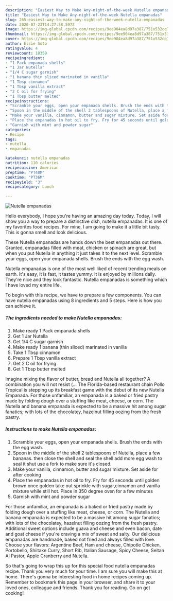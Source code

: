 ```yaml
---
description: "Easiest Way to Make Any-night-of-the-week Nutella empanadas"
title: "Easiest Way to Make Any-night-of-the-week Nutella empanadas"
slug: 265-easiest-way-to-make-any-night-of-the-week-nutella-empanadas
date: 2020-07-23T14:27:58.597Z
image: https://img-global.cpcdn.com/recipes/9ee904ea8d97a387/751x532cq70/nutella-empanadas-recipe-main-photo.jpg
thumbnail: https://img-global.cpcdn.com/recipes/9ee904ea8d97a387/751x532cq70/nutella-empanadas-recipe-main-photo.jpg
cover: https://img-global.cpcdn.com/recipes/9ee904ea8d97a387/751x532cq70/nutella-empanadas-recipe-main-photo.jpg
author: Elsie Soto
ratingvalue: 4
reviewcount: 18359
recipeingredient:
- "1 Pack empanada shells"
- "1 Jar Nutella"
- "1/4 C sugar garnish"
- "1 banana thin sliced marinated in vanilla"
- "1 Tbsp cinnamon"
- "1 Tbsp vanilla extract"
- "2 C oil for frying"
- "1 Tbsp butter melted"
recipeinstructions:
- "Scramble your eggs, open your empanada shells. Brush the ends with the egg wash."
- "Spoon in the middle of the shell 2 tablespoons of Nutella, place a few bananas. then close the shell and seal the shell add more egg wash to seal it shut use a fork to make sure it&#39;s closed."
- "Make your vanilla, cinnamon, butter and sugar mixture. Set aside for after cooking"
- "Place the empanadas in hot oil to fry. Fry for 45 seconds until golden brown once golden take out sprinkle with sugar,cinnamon and vanilla mixture while still hot. Place in 350 degree oven for a few minutes"
- "Garnish with mint and powder sugar"
categories:
- Recipe
tags:
- nutella
- empanadas

katakunci: nutella empanadas 
nutrition: 110 calories
recipecuisine: American
preptime: "PT40M"
cooktime: "PT36M"
recipeyield: "3"
recipecategory: Lunch

---
```



![Nutella empanadas](https://img-global.cpcdn.com/recipes/9ee904ea8d97a387/751x532cq70/nutella-empanadas-recipe-main-photo.jpg)

Hello everybody, I hope you're having an amazing day today. Today, I will show you a way to prepare a distinctive dish, nutella empanadas. It is one of my favorites food recipes. For mine, I am going to make it a little bit tasty. This is gonna smell and look delicious.

These Nutella empanadas are hands down the best empanadas out there. Granted, empanadas filled with meat, chicken or spinach are great, but when you put Nutella in anything it just takes it to the next level. Scramble your eggs, open your empanada shells. Brush the ends with the egg wash.

Nutella empanadas is one of the most well liked of recent trending meals on earth. It's easy, it is fast, it tastes yummy. It is enjoyed by millions daily. They're nice and they look fantastic. Nutella empanadas is something which I have loved my entire life.


To begin with this recipe, we have to prepare a few components. You can have nutella empanadas using 8 ingredients and 5 steps. Here is how you can achieve it.

<!--inarticleads1-->

##### The ingredients needed to make Nutella empanadas:

1. Make ready 1 Pack empanada shells
1. Get 1 Jar Nutella
1. Get 1/4 C sugar garnish
1. Make ready 1 banana (thin sliced) marinated in vanilla
1. Take 1 Tbsp cinnamon
1. Prepare 1 Tbsp vanilla extract
1. Get 2 C oil for frying
1. Get 1 Tbsp butter melted


Imagine mixing the flavor of butter, bread and Nutella all together? A combination you will not resist (… The Florida-based restaurant chain Pollo Tropical is stepping up its breakfast game with the debut of its new Nutella Empanada. For those unfamiliar, an empanada is a baked or fried pastry made by folding dough over a stuffing like meat, cheese, or corn. The Nutella and banana empanada is expected to be a massive hit among sugar fanatics; with lots of the chocolatey, hazelnut filling oozing from the fresh pastry. 

<!--inarticleads2-->

##### Instructions to make Nutella empanadas:

1. Scramble your eggs, open your empanada shells. Brush the ends with the egg wash.
1. Spoon in the middle of the shell 2 tablespoons of Nutella, place a few bananas. then close the shell and seal the shell add more egg wash to seal it shut use a fork to make sure it&#39;s closed.
1. Make your vanilla, cinnamon, butter and sugar mixture. Set aside for after cooking
1. Place the empanadas in hot oil to fry. Fry for 45 seconds until golden brown once golden take out sprinkle with sugar,cinnamon and vanilla mixture while still hot. Place in 350 degree oven for a few minutes
1. Garnish with mint and powder sugar


For those unfamiliar, an empanada is a baked or fried pastry made by folding dough over a stuffing like meat, cheese, or corn. The Nutella and banana empanada is expected to be a massive hit among sugar fanatics; with lots of the chocolatey, hazelnut filling oozing from the fresh pastry. Additional sweet options include guava and cheese and even bacon, date and goat cheese if you&#39;re craving a mix of sweet and salty. Our delicious empanadas are handmade, baked not fried and always filled with love. Choose your flavors: Argentine Beef, Ham and cheese, Chipotle Chicken, Portobello, Shiitake Curry, Short Rib, Italian Sausage, Spicy Cheese, Seitan Al Pastor, Apple Cranberry and Nutella. 

So that's going to wrap this up for this special food nutella empanadas recipe. Thank you very much for your time. I am sure you will make this at home. There's gonna be interesting food in home recipes coming up. Remember to bookmark this page in your browser, and share it to your loved ones, colleague and friends. Thank you for reading. Go on get cooking!
